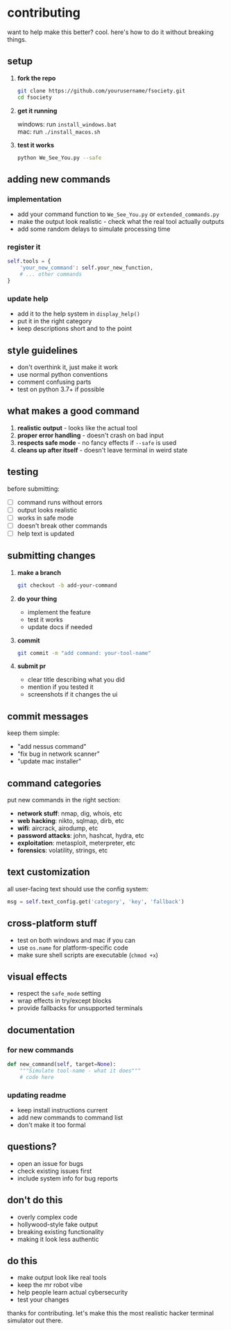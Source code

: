 # contributing

want to help make this better? cool. here's how to do it without breaking things.

## setup

1. **fork the repo**
   ```bash
   git clone https://github.com/yourusername/fsociety.git
   cd fsociety
   ```

2. **get it running**
   
   windows: run `install_windows.bat`  
   mac: run `./install_macos.sh`

3. **test it works**
   ```bash
   python We_See_You.py --safe
   ```

## adding new commands

### implementation
- add your command function to `We_See_You.py` or `extended_commands.py`
- make the output look realistic - check what the real tool actually outputs
- add some random delays to simulate processing time

### register it
```python
self.tools = {
    'your_new_command': self.your_new_function,
    # ... other commands
}
```

### update help
- add it to the help system in `display_help()`
- put it in the right category
- keep descriptions short and to the point

## style guidelines

- don't overthink it, just make it work
- use normal python conventions
- comment confusing parts
- test on python 3.7+ if possible

## what makes a good command

1. **realistic output** - looks like the actual tool
2. **proper error handling** - doesn't crash on bad input  
3. **respects safe mode** - no fancy effects if `--safe` is used
4. **cleans up after itself** - doesn't leave terminal in weird state

## testing

before submitting:
- [ ] command runs without errors
- [ ] output looks realistic
- [ ] works in safe mode
- [ ] doesn't break other commands
- [ ] help text is updated

## submitting changes

1. **make a branch**
   ```bash
   git checkout -b add-your-command
   ```

2. **do your thing**
   - implement the feature
   - test it works
   - update docs if needed

3. **commit**
   ```bash
   git commit -m "add command: your-tool-name"
   ```

4. **submit pr**
   - clear title describing what you did
   - mention if you tested it
   - screenshots if it changes the ui

## commit messages

keep them simple:
- "add nessus command"
- "fix bug in network scanner"  
- "update mac installer"

## command categories

put new commands in the right section:
- **network stuff**: nmap, dig, whois, etc
- **web hacking**: nikto, sqlmap, dirb, etc
- **wifi**: aircrack, airodump, etc
- **password attacks**: john, hashcat, hydra, etc
- **exploitation**: metasploit, meterpreter, etc
- **forensics**: volatility, strings, etc

## text customization

all user-facing text should use the config system:
```python
msg = self.text_config.get('category', 'key', 'fallback')
```

## cross-platform stuff

- test on both windows and mac if you can
- use `os.name` for platform-specific code
- make sure shell scripts are executable (`chmod +x`)

## visual effects

- respect the `safe_mode` setting
- wrap effects in try/except blocks
- provide fallbacks for unsupported terminals

## documentation

### for new commands
```python
def new_command(self, target=None):
    """Simulate tool-name - what it does"""
    # code here
```

### updating readme
- keep install instructions current
- add new commands to command list
- don't make it too formal

## questions?

- open an issue for bugs
- check existing issues first
- include system info for bug reports

## don't do this

- overly complex code
- hollywood-style fake output
- breaking existing functionality
- making it look less authentic

## do this

- make output look like real tools
- keep the mr robot vibe
- help people learn actual cybersecurity
- test your changes

thanks for contributing. let's make this the most realistic hacker terminal simulator out there.